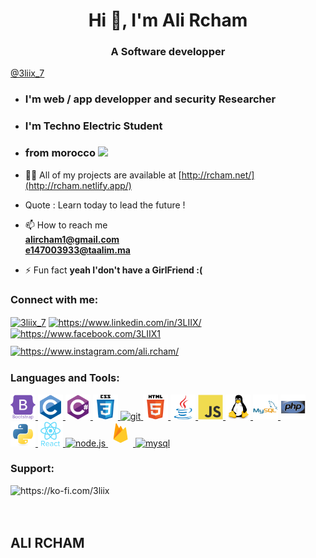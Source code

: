<head>
<link rel="stylesheet" href="https://unicons.iconscout.com/release/v4.0.0/css/line.css">
</head>

<h1 align="center">Hi 👋, I'm Ali Rcham</h1>
<h3 align="center" class="heading"> A Software developper <i class="uil uil-brackets-curly"></i></h3>



<p align="left" class="twit"> <a href="https://twitter.com/3liix_7" target="blank"><i class="uil uil-twitter-alt"></i> @3liix_7</a>
</p>




- <h3>I'm web / app developper and security Researcher <i class="uil uil-desktop"></i></h3>

- <h3>I'm Techno Electric Student <i class="uil uil-graduation-cap"></i></h3>

- <h3>from morocco <img src="https://cdn.cdnlogo.com/logos/m/58/morocco.svg" width="30"></h3>
- 👨‍💻 All of my projects are available at [http://rcham.net/](http://rcham.netlify.app/)

- Quote : Learn today to lead the future !

- 📫 How to reach me <br>**alircham1@gmail.com**  <br>  **e147003933@taalim.ma**



- ⚡ Fun fact **yeah I'don't have a GirlFriend :(**

<h3 align="left">Connect with me:</h3>
<p align="left">
    <a href="https://twitter.com/3liix_7" target="blank"><img align="center"
            src="https://raw.githubusercontent.com/rahuldkjain/github-profile-readme-generator/master/src/images/icons/Social/twitter.svg"
            alt="3liix_7" height="30" width="40" /></a>
    <a href="https://www.linkedin.com/in/3LIIX/" target="blank"><img align="center"
            src="https://raw.githubusercontent.com/rahuldkjain/github-profile-readme-generator/master/src/images/icons/Social/linked-in-alt.svg"
            alt="https://www.linkedin.com/in/3LIIX/" height="30" width="40" /></a>
    <a href="https://www.facebook.com/3LIIX1" target="blank"><img align="center"
            src="https://raw.githubusercontent.com/rahuldkjain/github-profile-readme-generator/master/src/images/icons/Social/facebook.svg"
            alt="https://www.facebook.com/3LIIX1" height="30" width="40" /></a>
    <a href="https://www.instagram.com/ali.rcham/" target="blank"><img align="center"
            src="https://raw.githubusercontent.com/rahuldkjain/github-profile-readme-generator/master/src/images/icons/Social/instagram.svg"
            alt="https://www.instagram.com/ali.rcham/" height="30" width="40" /></a>
    <a style="font-size: 1.7em;" href="https://t.me/rcham7/" target="blank"><i class="uil uil-telegram-alt" ></i></a>
</p>

<h3 align="left">Languages and Tools:</h3>
<p align="left">  <a href="https://getbootstrap.com" target="_blank"
        rel="noreferrer"> <img
            src="https://raw.githubusercontent.com/devicons/devicon/master/icons/bootstrap/bootstrap-plain-wordmark.svg"
            alt="bootstrap" width="40" height="40" /> </a> <a href="https://www.cprogramming.com/" target="_blank"
        rel="noreferrer"> <img src="https://raw.githubusercontent.com/devicons/devicon/master/icons/c/c-original.svg"
            alt="c" width="40" height="40" /> </a>   <a href="https://www.w3schools.com/cs/" target="_blank"
        rel="noreferrer"> <img
            src="https://raw.githubusercontent.com/devicons/devicon/master/icons/csharp/csharp-original.svg"
            alt="csharp" width="40" height="40" /> </a> <a href="https://www.w3schools.com/css/" target="_blank"
        rel="noreferrer"> <img
            src="https://raw.githubusercontent.com/devicons/devicon/master/icons/css3/css3-original-wordmark.svg"
            alt="css3" width="40" height="40" /> </a> 
     <a href="https://git-scm.com/" target="_blank" rel="noreferrer"> <img
            src="https://www.vectorlogo.zone/logos/git-scm/git-scm-icon.svg" alt="git" width="40" height="40" /> </a> <a
        href="https://www.w3.org/html/" target="_blank" rel="noreferrer"> <img
            src="https://raw.githubusercontent.com/devicons/devicon/master/icons/html5/html5-original-wordmark.svg"
            alt="html5" width="40" height="40" /> </a> <a href="https://www.java.com" target="_blank" rel="noreferrer">
        <img src="https://raw.githubusercontent.com/devicons/devicon/master/icons/java/java-original.svg" alt="java"
            width="40" height="40" /> </a> <a href="https://developer.mozilla.org/en-US/docs/Web/JavaScript"
        target="_blank" rel="noreferrer"> <img
            src="https://raw.githubusercontent.com/devicons/devicon/master/icons/javascript/javascript-original.svg"
            alt="javascript" width="40" height="40" /> </a> <a href="https://www.linux.org/" target="_blank"
        rel="noreferrer"> <img
            src="https://raw.githubusercontent.com/devicons/devicon/master/icons/linux/linux-original.svg" alt="linux"
            width="40" height="40" /> </a> <a href="https://www.mysql.com/" target="_blank" rel="noreferrer"> <img
            src="https://raw.githubusercontent.com/devicons/devicon/master/icons/mysql/mysql-original-wordmark.svg"
            alt="mysql" width="40" height="40" /> </a> <a href="https://www.php.net" target="_blank" rel="noreferrer">
        <img src="https://raw.githubusercontent.com/devicons/devicon/master/icons/php/php-original.svg" alt="php"
            width="40" height="40" /> </a> <a href="https://www.python.org" target="_blank" rel="noreferrer"> <img
            src="https://raw.githubusercontent.com/devicons/devicon/master/icons/python/python-original.svg"
            alt="python" width="40" height="40" /> </a> <a href="https://reactjs.org/" target="_blank" rel="noreferrer">
        <img src="https://raw.githubusercontent.com/devicons/devicon/master/icons/react/react-original-wordmark.svg"
            alt="react" width="40" height="40" /> </a> <a href="https://nodejs.org/" target="_blank" rel="noreferrer">
        <img src="https://upload.wikimedia.org/wikipedia/commons/d/d9/Node.js_logo.svg" alt="node.js" width="40" height="40" />  </a> <a href="https://firebase.google.com/" target="_blank" rel="noreferrer">
        <svg xmlns="http://www.w3.org/2000/svg" xmlns:xlink="http://www.w3.org/1999/xlink" width="40" zoomAndPan="magnify" viewBox="0 0 30 30.000001" height="40" preserveAspectRatio="xMidYMid meet" version="1.0"><defs><clipPath id="id1"><path d="M 6.371094 2 L 19 2 L 19 22 L 6.371094 22 Z M 6.371094 2 " clip-rule="nonzero"/></clipPath><clipPath id="id2"><path d="M 6.371094 8 L 17 8 L 17 22 L 6.371094 22 Z M 6.371094 8 " clip-rule="nonzero"/></clipPath><clipPath id="id3"><path d="M 6.371094 6 L 23.789062 6 L 23.789062 25.8125 L 6.371094 25.8125 Z M 6.371094 6 " clip-rule="nonzero"/></clipPath></defs><g clip-path="url(#id1)"><path fill="rgb(100%, 62.748718%, 0%)" d="M 15.628906 5.648438 C 15.417969 5.246094 14.832031 5.246094 14.625 5.648438 L 13.34375 8.003906 L 10.398438 2.445312 C 10.144531 1.980469 9.421875 2.097656 9.335938 2.617188 L 6.371094 21.3125 L 18.480469 11.070312 Z M 15.628906 5.648438 " fill-opacity="1" fill-rule="nonzero"/></g><g clip-path="url(#id2)"><path fill="rgb(96.078491%, 49.798584%, 9.01947%)" d="M 16.054688 13.121094 L 13.34375 8.003906 L 6.371094 21.3125 Z M 16.054688 13.121094 " fill-opacity="1" fill-rule="nonzero"/></g><g clip-path="url(#id3)"><path fill="rgb(100%, 79.219055%, 15.689087%)" d="M 21.535156 7.390625 C 21.464844 6.964844 20.929688 6.792969 20.613281 7.101562 L 6.371094 21.316406 L 14.253906 25.367188 C 14.753906 25.640625 15.359375 25.640625 15.859375 25.367188 L 23.789062 21.316406 Z M 21.535156 7.390625 " fill-opacity="1" fill-rule="nonzero"/></g></svg> </a>
        <a href="https://www.mysql.com/" target="_blank" rel="noreferrer"> <img
            src="https://upload.wikimedia.org/wikipedia/commons/4/4f/Microsoft_Office_2013-2019_logo_and_wordmark.svg"
            alt="mysql" width="40" height="40" /> </a>
           
</p>

<h3 align="left">Support:</h3>
<p>
    <a
        href="https://ko-fi.com/3liix"> <img align="left"
            src="https://cdn.ko-fi.com/cdn/kofi3.png?v=3" height="50" width="210"
            alt="https://ko-fi.com/3liix" /></a></p><br><br><br>


<footer>
<h2><i class="uil uil-copyright"></i>ALI RCHAM</h2>
</footer>
